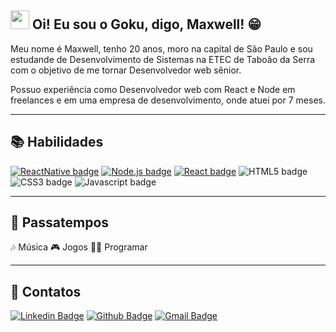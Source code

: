 ## <img src="https://media.giphy.com/media/hvRJCLFzcasrR4ia7z/giphy.gif" width="30px"> Oi! Eu sou o Goku, digo, Maxwell! 😁

Meu nome é Maxwell, tenho 20 anos, moro na capital de São Paulo e sou estudande de Desenvolvimento de Sistemas na ETEC de Taboão da Serra com o objetivo de me tornar Desenvolvedor web sênior.

Possuo experiência como Desenvolvedor web com  React e Node em freelances e em uma empresa de desenvolvimento, onde atuei por 7 meses.

----

## 📚 Habilidades

[![ReactNative badge](https://img.shields.io/badge/-React_Native-329fe3?style=flat-square&logo=react&logoColor=white&link=https://reactnative.dev)](https://reactnative.dev)
[![Node.js badge](https://img.shields.io/badge/-Node.js-339933?style=flat-square&logo=node.js&logoColor=white&link=https://nodejs.org/en/)](https://nodejs.org/en/)
[![React badge](https://img.shields.io/badge/-ReactJS-13B5EA?style=flat-square&logo=react&logoColor=white&link=https://reactjs.org)](https://reactjs.org)
![HTML5 badge](https://img.shields.io/badge/-HTML5-E34F26?style=flat-square&logo=HTML5&logoColor=white)
![CSS3 badge](https://img.shields.io/badge/-CSS3-1572B6?style=flat-square&logo=CSS3&logoColor=white)
![Javascript badge](https://img.shields.io/badge/-Javascript-yellow?style=flat-square&logo=javascript&logoColor=white)

----

## 🍿 Passatempos

🎶 Música
🎮 Jogos
👨‍💻 Programar

----

## 📓 Contatos

[![Linkedin Badge](https://img.shields.io/badge/-Maxwell_Macedo-blue?style=flat-square&logo=Linkedin&logoColor=white&link=https://www.linkedin.com/in/maxwell-macedo-aa3491191/)](https://www.linkedin.com/in/maxwell-macedo-aa3491191/)
[![Github Badge](https://img.shields.io/badge/-maxwellolliver-000?style=flat-square&logo=Github&logoColor=white&link=https://github.com/maxwellolliver)](https://github.com/maxwellolliver)
[![Gmail Badge](https://img.shields.io/badge/-maxwellmacedo2015@gmail.com-red?style=flat-square&logo=gmail&logoColor=white&link=mailto:maxwellmacedo2015@gmail.com)](mailto:maxwellmacedo2015@gmail.com)
